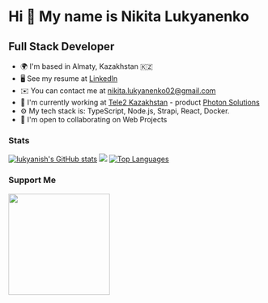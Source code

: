# Hi 🤝 My name is Nikita Lukyanenko

Full Stack Developer
-----------------

*   🌍  I'm based in Almaty, Kazakhstan 🇰🇿
*   🖥️  See my resume at [LinkedIn](https://www.linkedin.com/in/nikita-lukyanenko/)
*   ✉️  You can contact me at [nikita.lukyanenko02@gmail.com](mailto:nikita.lukyanenko02@gmail.com)
*   🚀  I'm currently working at [Tele2 Kazakhstan](https://tele2.kz) - product [Photon Solutions](https://photon-solutions.io)
*   ⚙️  My tech stack is: TypeScript, Node.js, Strapi, React, Docker.
*   🤝  I'm open to collaborating on Web Projects
                    
### Stats
                  
                  
<p align="left">
<a href="http://www.github.com/lukyanish"><img src="https://github-readme-stats.vercel.app/api?username=lukyanish&show_icons=true&hide=&count_private=true&title_color=0891b2&text_color=ffffff&icon_color=0891b2&bg_color=1c1917&hide_border=true&show_icons=true" alt="lukyanish's GitHub stats" /></a>
<a href="http://www.github.com/lukyanish"><img src="https://github-readme-streak-stats.herokuapp.com/?user=lukyanish&stroke=ffffff&background=1c1917&ring=0891b2&fire=0891b2&currStreakNum=ffffff&currStreakLabel=0891b2&sideNums=ffffff&sideLabels=ffffff&dates=ffffff&hide_border=true" /></a>
<a href="https://github.com/lukyanish" align="left"><img src="https://github-readme-stats.vercel.app/api/top-langs/?username=lukyanish&langs_count=10&title_color=0891b2&text_color=ffffff&icon_color=0891b2&bg_color=1c1917&hide_border=true&locale=en&custom_title=Top%20%Languages" alt="Top Languages" /></a>

### Support Me
<a href="https://www.buymeacoffee.com/nikitalukyanen"><img src="https://cdn.buymeacoffee.com/buttons/v2/default-yellow.png" width="200" /></a>
</p>
